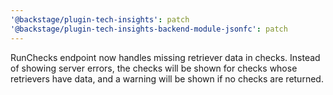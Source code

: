 ```yaml
---
'@backstage/plugin-tech-insights': patch
'@backstage/plugin-tech-insights-backend-module-jsonfc': patch
---
```


RunChecks endpoint now handles missing retriever data in checks. Instead of
showing server errors, the checks will be shown for checks whose retrievers have
data, and a warning will be shown if no checks are returned.
